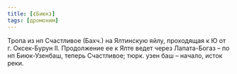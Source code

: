 ```yaml
---
title: [❮Биюк❯]
tags: [дромоним]
---
```


Тропа из нп Счастливое (Бахч.) на Ялтинскую яйлу, проходящая к Ю от г.
Оксек-Бурун II. Продолжение ее к Ялте ведет через Лапата-Богаз – по нп
Биюк-Узенбаш, теперь Счастливое; тюрк. узен баш – начало, исток реки.
